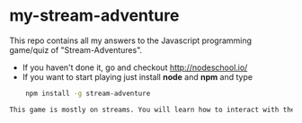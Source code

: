 # my-stream-adventure
This repo contains all my answers to the Javascript programming game/quiz of "Stream-Adventures".

* If you haven't done it, go and checkout http://nodeschool.io/
* If you want to start playing just install **node** and **npm**  and type 
```BASH
    npm install -g stream-adventure

This game is mostly on streams. You will learn how to interact with them and pipe one stream into another.


